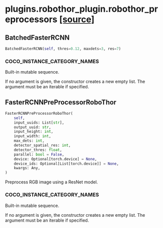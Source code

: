 # plugins.robothor_plugin.robothor_preprocessors [[source]](https://github.com/allenai/embodied-rl/tree/master/plugins/robothor_plugin/robothor_preprocessors.py)

## BatchedFasterRCNN
```python
BatchedFasterRCNN(self, thres=0.12, maxdets=3, res=7)
```

### COCO_INSTANCE_CATEGORY_NAMES
Built-in mutable sequence.

If no argument is given, the constructor creates a new empty list.
The argument must be an iterable if specified.
## FasterRCNNPreProcessorRoboThor
```python
FasterRCNNPreProcessorRoboThor(
    self,
    input_uuids: List[str],
    output_uuid: str,
    input_height: int,
    input_width: int,
    max_dets: int,
    detector_spatial_res: int,
    detector_thres: float,
    parallel: bool = False,
    device: Optional[torch.device] = None,
    device_ids: Optional[List[torch.device]] = None,
    kwargs: Any,
)
```
Preprocess RGB image using a ResNet model.
### COCO_INSTANCE_CATEGORY_NAMES
Built-in mutable sequence.

If no argument is given, the constructor creates a new empty list.
The argument must be an iterable if specified.
